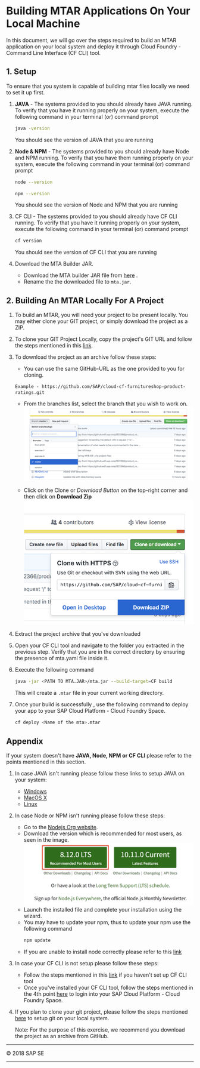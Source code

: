 # Building MTAR Applications On Your Local Machine

In this document, we will go over the steps required to build an MTAR application on your local system and deploy it through Cloud Foundry - Command Line Interface (CF CLI) tool.

## 1. Setup

To ensure that you system is capable of building mtar files locally we need to set it up first.

1. **JAVA** - The systems provided to you should already have JAVA running. To verify that you have it running properly on your system, execute the following command in your terminal (or) command prompt
    ```bash
    java -version
    ```
    You should see the version of JAVA that you are running

2. **Node & NPM** - The systems provided to you should already have Node and NPM running. To verify that you have them running properly on your system, execute the following command in your terminal (or) command prompt
    ```bash
    node --version
    ```
    ```bash
    npm --version
    ```
    You should see the version of Node and NPM that you are running

3. CF CLI - The systems provided to you should already have CF CLI running. To verify that you have it running properly on your system, execute the following command in your terminal (or) command prompt
    ```bash
    cf version
    ```
    You should see the version of CF CLI that you are running


4. Download the MTA Builder JAR.
    * Download the MTA builder JAR file from [here](https://tools.hana.ondemand.com/additional/mta_archive_builder-1.1.7.jar) .
    * Rename the the downloaded file to `mta.jar`.

## 2. Building An MTAR Locally For A Project

1. To build an MTAR, you will need your project to be present locally. You may either clone your GIT project, or simply download the project as a ZIP.

2. To clone your GIT Project Locally, copy the project's GIT URL and follow the steps mentioned in this [link](https://git-scm.com/book/en/v2/Git-Basics-Getting-a-Git-Repository).

3. To download the project as an archive follow these steps:
    * You can use the same GitHub-URL as the one provided to you for cloning.
   ```url
   Example - https://github.com/SAP/cloud-cf-furnitureshop-product-ratings.git
   ```
    * From the branches list, select the branch that you wish to work on.
       ![Step Image](images/local_deploy_2-3-2_branches.png)

    * Click on the Clone or *Download Button* on the top-right corner and then click on **Download Zip**
        ![Step Image](images/local_deploy_2-3-3_dwn_zip.png)

4. Extract the project archive that you've downloaded

5. Open your CF CLI tool and navigate to the folder you extracted in the previous step. Verify that you are in the correct directory by ensuring the presence of mta.yaml file inside it.

6. Execute the following command
    ```bash
    java -jar <PATH TO MTA.JAR>/mta.jar --build-target=CF build
    ```
    This will create a `.mtar` file in your current working directory.

7. Once your build is successfully , use the following command to deploy your app to your SAP Cloud Platform - Cloud Foundry Space.
    ```bash
    cf deploy <Name of the mta>.mtar
    ```

## Appendix

If your system doesn't have **JAVA, Node, NPM or CF CLI** please refer to the points mentioned in this section.

1. In case JAVA isn't running please follow these links to setup JAVA on your system:
    * [Windows](https://docs.oracle.com/javase/8/docs/technotes/guides/install/install_overview.html#A1096936)
    * [MacOS X](https://docs.oracle.com/javase/8/docs/technotes/guides/install/mac_jdk.html)
    * [Linux](https://docs.oracle.com/javase/8/docs/technotes/guides/install/install_overview.html#A1097144)

2.  In case Node or NPM isn't running please follow these steps:
    * Go to the [Nodejs Org website](https://nodejs.org/en/).
    * Download the version which is recommended for most users, as seen in the image.
    ![Step Image](images/local_deploy_1-2_nodejs.png)
    * Launch the installed file and complete your installation using the wizard.
    * You may have to update your npm, thus to update your npm use the following command
        ```bash
        npm update
        ```
    * If you are unable to install node correctly please refer to this [link](https://docs.npmjs.com/getting-started/installing-node#1-install-nodejs--npm)

3. In case your CF CLI is not setup please follow these steps:
    * Follow the steps mentioned in this [link](https://github.com/SAP/cloud-cf-furnitureshop-documentation/tree/master/Exercise-02-Setup#6-install-the-cloudfoundy-cli) if you haven't set up CF CLI tool
    * Once you've installed your CF CLI tool, follow the steps mentioned in the 4th point [here](https://github.com/SAP/cloud-cf-furnitureshop-documentation/tree/master/Exercise-11-Blue-Green-Deployment-of-Comments-and-Ratings#2-deploying-the-updated-version-using-blue-green-deployment) to login into your SAP Cloud Platform - Cloud Foundry Space.

4. If you plan to clone your git project, please follow the steps mentioned [here](https://git-scm.com/downloads) to setup git on your local system.

   Note: For the purpose of this exercise, we recommend you download the project as an archive from GitHub.

- - - -
© 2018 SAP SE
- - - -